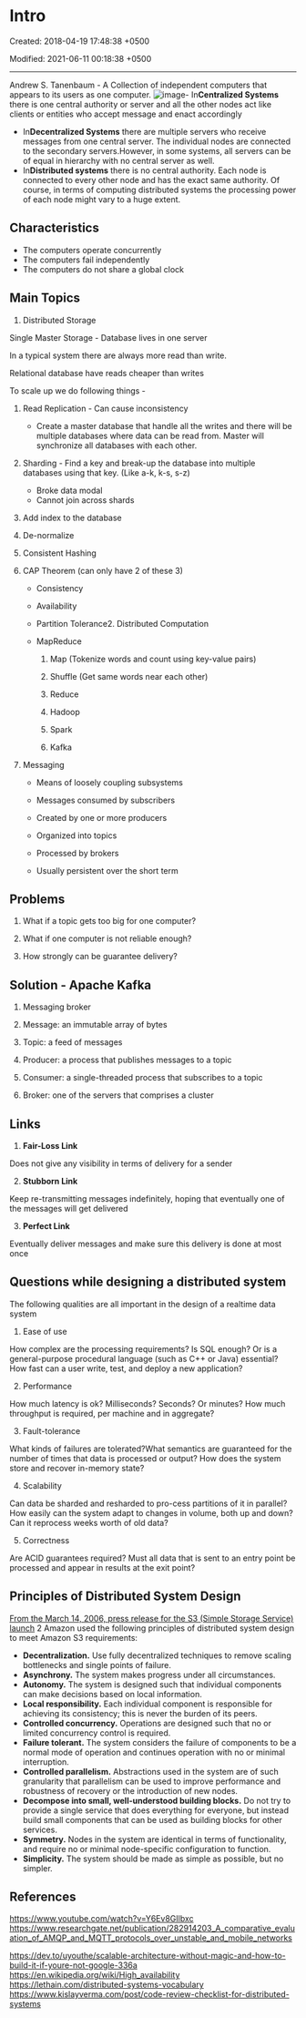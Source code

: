 # Intro

Created: 2018-04-19 17:48:38 +0500

Modified: 2021-06-11 00:18:38 +0500

---

Andrew S. Tanenbaum - A Collection of independent computers that appears to its users as one computer.
![image](media/Intro-image1.jpg)-   In**Centralized Systems** there is one central authority or server and all the other nodes act like clients or entities who accept message and enact accordingly

- In**Decentralized Systems** there are multiple servers who receive messages from one central server. The individual nodes are connected to the secondary servers.However, in some systems, all servers can be of equal in hierarchy with no central server as well.
- In**Distributed systems** there is no central authority. Each node is connected to every other node and has the exact same authority. Of course, in terms of computing distributed systems the processing power of each node might vary to a huge extent.

## Characteristics

- The computers operate concurrently
- The computers fail independently
- The computers do not share a global clock

## Main Topics

1. Distributed Storage

Single Master Storage - Database lives in one server

In a typical system there are always more read than write.

Relational database have reads cheaper than writes

To scale up we do following things -

1. Read Replication - Can cause inconsistency
    - Create a master database that handle all the writes and there will be multiple databases where data can be read from. Master will synchronize all databases with each other.

2. Sharding - Find a key and break-up the database into multiple databases using that key. (Like a-k, k-s, s-z)
    - Broke data modal
    - Cannot join across shards

3. Add index to the database

4. De-normalize

5. Consistent Hashing

6. CAP Theorem (can only have 2 of these 3)
    - Consistency
    - Availability
    - Partition Tolerance2.  Distributed Computation

   - MapReduce

        1. Map (Tokenize words and count using key-value pairs)

        2. Shuffle (Get same words near each other)

        3. Reduce

        4. Hadoop

        5. Spark

        6. Kafka

3. Messaging

   - Means of loosely coupling subsystems

   - Messages consumed by subscribers

   - Created by one or more producers

   - Organized into topics

   - Processed by brokers

   - Usually persistent over the short term

## Problems

1. What if a topic gets too big for one computer?

2. What if one computer is not reliable enough?

3. How strongly can be guarantee delivery?

## Solution - Apache Kafka

1. Messaging broker

2. Message: an immutable array of bytes

3. Topic: a feed of messages

4. Producer: a process that publishes messages to a topic

5. Consumer: a single-threaded process that subscribes to a topic

6. Broker: one of the servers that comprises a cluster

## Links

1. **Fair-Loss Link**

Does not give any visibility in terms of delivery for a sender

2. **Stubborn Link**

Keep re-transmitting messages indefinitely, hoping that eventually one of the messages will get delivered

3. **Perfect Link**

Eventually deliver messages and make sure this delivery is done at most once

## Questions while designing a distributed system

The following qualities are all important in the design of a realtime data system

1. Ease of use

How complex are the processing requirements? Is SQL enough? Or is a general-purpose procedural language (such as C++ or Java) essential? How fast can a user write, test, and deploy a new application?

2. Performance

How much latency is ok? Milliseconds? Seconds? Or minutes? How much throughput is required, per machine and in aggregate?

3. Fault-tolerance

What kinds of failures are tolerated?What semantics are guaranteed for the number of times that data is processed or output? How does the system store and recover in-memory state?

4. Scalability

Can data be sharded and resharded to pro-cess partitions of it in parallel? How easily can the system adapt to changes in volume, both up and down?Can it reprocess weeks worth of old data?

5. Correctness

Are ACID guarantees required? Must all data that is sent to an entry point be processed and appear in results at the exit point?

## Principles of Distributed System Design

[From the March 14, 2006, press release for the S3 (Simple Storage Service) launch](https://press.aboutamazon.com/news-releases/news-release-details/amazon-web-services-launches-amazon-s3-simple-storage-service) 2
Amazon used the following principles of distributed system design to meet Amazon S3 requirements:

- **Decentralization.** Use fully decentralized techniques to remove scaling bottlenecks and single points of failure.
- **Asynchrony.** The system makes progress under all circumstances.
- **Autonomy.** The system is designed such that individual components can make decisions based on local information.
- **Local responsibility.** Each individual component is responsible for achieving its consistency; this is never the burden of its peers.
- **Controlled concurrency.** Operations are designed such that no or limited concurrency control is required.
- **Failure tolerant.** The system considers the failure of components to be a normal mode of operation and continues operation with no or minimal interruption.
- **Controlled parallelism.** Abstractions used in the system are of such granularity that parallelism can be used to improve performance and robustness of recovery or the introduction of new nodes.
- **Decompose into small, well-understood building blocks.** Do not try to provide a single service that does everything for everyone, but instead build small components that can be used as building blocks for other services.
- **Symmetry.** Nodes in the system are identical in terms of functionality, and require no or minimal node-specific configuration to function.
- **Simplicity.** The system should be made as simple as possible, but no simpler.

## References

<https://www.youtube.com/watch?v=Y6Ev8GIlbxc>
<https://www.researchgate.net/publication/282914203_A_comparative_evaluation_of_AMQP_and_MQTT_protocols_over_unstable_and_mobile_networks>

<https://dev.to/uyouthe/scalable-architecture-without-magic-and-how-to-build-it-if-youre-not-google-336a>
<https://en.wikipedia.org/wiki/High_availability>
<https://lethain.com/distributed-systems-vocabulary>
<https://www.kislayverma.com/post/code-review-checklist-for-distributed-systems>
